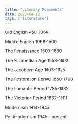 ```yaml
---
title: "Literary Movements"
date: 2023-04-18
tags: ['literature']
---
```


Old English 450-1066

Middle English 1066-1500

The Renaissance 1500-1660

The Elizabethan Age 1558-1603

The Jacobean Age 1603-1625

The Restoration Period 1660-1700

The Romantic Period 1785-1832

The Victorian Period 1832-1901

Modernism 1914-1945

Postmodernism 1945 - present

